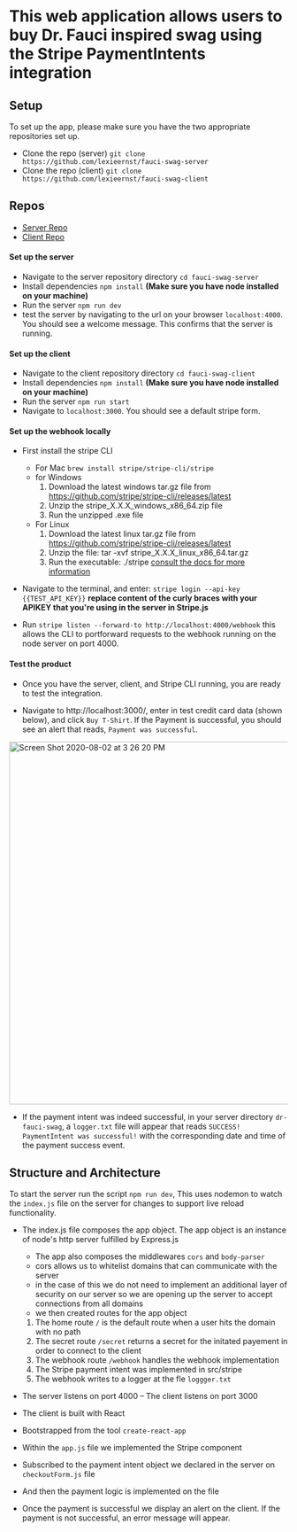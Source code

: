 # This web application allows users to buy Dr. Fauci inspired swag using the Stripe PaymentIntents integration

## Setup
To set up the app,  please make sure you have the two appropriate repositories set up.
 - Clone the repo (server) `git clone https://github.com/lexieernst/fauci-swag-server` 
 - Clone the repo (client) `git clone https://github.com/lexieernst/fauci-swag-client`

 ## Repos 
 - [Server Repo](https://github.com/lexieernst/fauci-swag-server)
 - [Client Repo](https://github.com/lexieernst/fauci-swag-client)

#### Set up the server 

 - Navigate to the server repository directory `cd fauci-swag-server`
 - Install dependencies `npm install` __(Make sure you have node installed on your machine)__
 - Run the server `npm run dev`
 - test the server by navigating to the url on your browser `localhost:4000`. You should see a welcome message. This confirms that the server is running. 

 #### Set up the client 
 - Navigate to the client repository directory `cd fauci-swag-client`
  - Install dependencies `npm install` __(Make sure you have node installed on your machine)__
  - Run the server `npm run start`
  - Navigate to  `localhost:3000`. You should see a default stripe form.

#### Set up the webhook locally 
- First install the stripe CLI 
   - For Mac `brew install stripe/stripe-cli/stripe`
   - for Windows 
       1. Download the latest windows tar.gz file from https://github.com/stripe/stripe-cli/releases/latest
       2. Unzip the stripe_X.X.X_windows_x86_64.zip file
       3. Run the unzipped .exe file
   - For Linux
       1. Download the latest linux tar.gz file from https://github.com/stripe/stripe-cli/releases/latest
       2. Unzip the file: tar -xvf stripe_X.X.X_linux_x86_64.tar.gz
       3. Run the executable: ./stripe
    [consult the docs for more information](https://stripe.com/docs/payments/handling-payment-events#build-your-own-webhook)

- Navigate to the terminal, and enter: `stripe login --api-key {{TEST_API_KEY}}` __replace content of the curly braces with your APIKEY that you're using in the server in Stripe.js__
- Run `stripe listen --forward-to http://localhost:4000/webhook` this allows the CLI to portforward requests to the webhook running on the node server on port 4000.

#### Test the product
 - Once you have the server, client, and Stripe CLI running, you are ready to test the integration.

 - Navigate to http://localhost:3000/, enter in test credit card data (shown below), and click `Buy T-Shirt`. If the Payment is successful, you should see an alert that reads, `Payment was successful`.
 
  <img width="655" alt="Screen Shot 2020-08-02 at 3 26 20 PM" src="https://user-images.githubusercontent.com/7201030/89130694-f3672580-d4d4-11ea-9cc4-eb43b4d06f02.png">

 - If the payment intent was indeed successful, in your server directory `dr-fauci-swag`, a `logger.txt` file will appear that reads  `SUCCESS! PaymentIntent was successful!` with the corresponding date and time of the payment success event.

## Structure and Architecture 
To start the server run the script `npm run dev`, This uses nodemon to watch the `index.js` file on the server for changes to support live reload functionality.

- The index.js file composes the app object. The app object is an instance of node's http server fulfilled by Express.js 
   - The app also composes the middlewares `cors` and `body-parser`
  - cors allows us to whitelist domains that can communicate with the server 
  - in the case of this we do not need to implement an additional layer of security on our server so we are opening up the server to accept connections from all domains 
  - we then created routes for the app object 
   1. The home route `/` is the default route when a user hits the domain with no path 
   2. The secret route `/secret` returns a secret for the initated payement in order to connect to the client
   3. The webhook route `/webhook` handles the webhook implementation 
   4. The Stripe payment intent was implemented in src/stripe
   5. The webhook writes to a logger at the fle `loggger.txt`

 - The server listens on port 4000 
 – The client listens on port 3000
 - The client is built with React 
 - Bootstrapped from the tool `create-react-app`
 - Within the `app.js` file we implemented the Stripe component 
 - Subscribed to the payment intent object we declared in the server on `checkoutForm.js` file 
 - And then the payment logic is implemented on the file 
 - Once the payment is successful we display an alert on the client. If the payment is not successful, an error message will appear.

